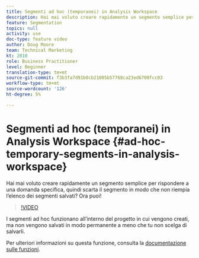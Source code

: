 ```yaml
---
title: Segmenti ad hoc (temporanei) in Analysis Workspace
description: Hai mai voluto creare rapidamente un segmento semplice per rispondere a una domanda specifica, quindi scarta il segmento in modo che non riempia l’elenco dei segmenti salvati? Ora puoi!
feature: Segmentation
topics: null
activity: use
doc-type: feature video
author: Doug Moore
team: Technical Marketing
kt: 2010
role: Business Practitioner
level: Beginner
translation-type: tm+mt
source-git-commit: f3b3fa7d91b0cb21005b57768ca23ed6700fcc03
workflow-type: tm+mt
source-wordcount: '126'
ht-degree: 5%

---
```



# Segmenti ad hoc (temporanei) in Analysis Workspace {#ad-hoc-temporary-segments-in-analysis-workspace}

Hai mai voluto creare rapidamente un segmento semplice per rispondere a una domanda specifica, quindi scarta il segmento in modo che non riempia l’elenco dei segmenti salvati? Ora puoi!

>[!VIDEO](https://video.tv.adobe.com/v/23978/?quality=12)

I segmenti ad hoc funzionano all’interno del progetto in cui vengono creati, ma non vengono salvati in modo permanente a meno che tu non scelga di salvarli.

Per ulteriori informazioni su questa funzione, consulta la [documentazione sulle funzioni](https://marketing.adobe.com/resources/help/en_US/analytics/analysis-workspace/t_freeform-project-segment.html).
